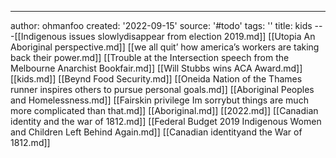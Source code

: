 ---
author: ohmanfoo
created: '2022-09-15'
source: '#todo'
tags: ''
title: kids
---[[Indigenous issues slowlydisappear from election 2019.md]]
[[Utopia An Aboriginal perspective.md]]
[[we all quit’ how america’s workers are taking back their power.md]]
[[Trouble at the Intersection speech from the Melbourne Anarchist Bookfair.md]]
[[Will Stubbs wins ACA Award.md]]
[[kids.md]]
[[Beynd Food Security.md]]
[[Oneida Nation of the Thames runner inspires others to pursue personal goals.md]]
[[Aboriginal Peoples and Homelessness.md]]
[[Fairskin privilege Im sorrybut things are much more complicated than that.md]]
[[Aboriginal.md]]
[[2022.md]]
[[Canadian identity and the war of 1812.md]]
[[Federal Budget 2019 Indigenous Women and Children Left Behind Again.md]]
[[Canadian identityand the War of 1812.md]]
